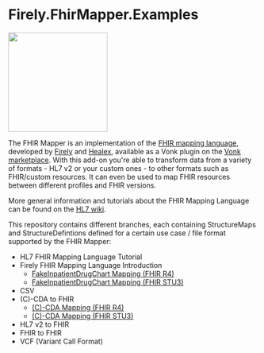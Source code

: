 # Firely.FhirMapper.Examples

<img src="https://fire.ly/wp-content/uploads/2019/12/Icon_FHIR_Mapper_Plugin-01.svg" width="200" height="200" />

The FHIR Mapper is an implementation of the [FHIR mapping language](https://www.hl7.org/fhir/mapping-language.html), developed by [Firely](https://fire.ly) and [Healex](https://healex.systems), available as a Vonk plugin on the [Vonk marketplace](https://fire.ly/products/vonk/plugins/). With this add-on you're able to transform data from a variety of formats - HL7 v2 or your custom ones - to other formats such as FHIR/custom resources. It can even be used to map FHIR resources between different profiles and FHIR versions.

More general information and tutorials about the FHIR Mapping Language can be found on the [HL7 wiki](https://confluence.hl7.org/display/FHIR/Using+the+FHIR+Mapping+Language).

This repository contains different branches, each containing StructureMaps and StructureDefintions defined for a certain use case / file format supported by the FHIR Mapper:

* HL7 FHIR Mapping Language Tutorial
* Firely FHIR Mapping Language Introduction
  - [FakeInpatientDrugChart Mapping (FHIR R4)](https://github.com/FirelyTeam/Firely.FhirMapper.Examples/tree/FakeInpatientDrugChart-R4)
  - [FakeInpatientDrugChart Mapping (FHIR STU3)](https://github.com/FirelyTeam/Firely.FhirMapper.Examples/tree/FakeInpatientDrugChart-STU3)
* CSV
* (C)-CDA to FHIR
  - [(C)-CDA Mapping (FHIR R4)](https://github.com/FirelyTeam/Firely.FhirMapper.Examples/tree/CCDA-R4)
  - [(C)-CDA Mapping (FHIR STU3)](https://github.com/FirelyTeam/Firely.FhirMapper.Examples/tree/CCDA-STU3)
* HL7 v2 to FHIR
* FHIR to FHIR
* VCF (Variant Call Format)
